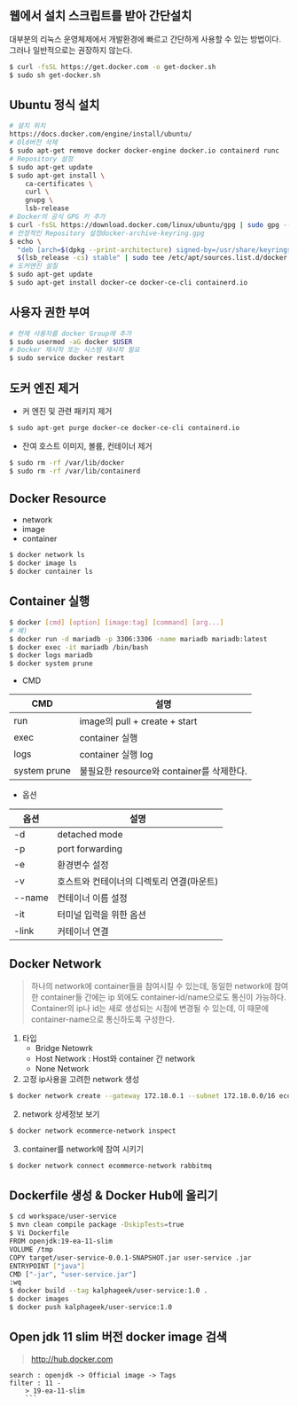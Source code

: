 ## 웹에서 설치 스크립트를 받아 간단설치
대부분의 리눅스 운영체제에서 개발환경에 빠르고 간단하게 사용할 수 있는 방법이다. 그러나 일반적으로는 권장하지 않는다.
```sh
$ curl -fsSL https://get.docker.com -o get-docker.sh
$ sudo sh get-docker.sh
```

## Ubuntu 정식 설치
```sh
# 설치 위치
https://docs.docker.com/engine/install/ubuntu/
# Old버전 삭제
$ sudo apt-get remove docker docker-engine docker.io containerd runc
# Repository 설정
$ sudo apt-get update
$ sudo apt-get install \
    ca-certificates \
    curl \
    gnupg \
    lsb-release
# Docker의 공식 GPG 키 추가
$ curl -fsSL https://download.docker.com/linux/ubuntu/gpg | sudo gpg --dearmor -o /usr/share/keyrings/$ 
# 안정적인 Repository 설정docker-archive-keyring.gpg
$ echo \
  "deb [arch=$(dpkg --print-architecture) signed-by=/usr/share/keyrings/docker-archive-keyring.gpg] https://download.docker.com/linux/ubuntu \
  $(lsb_release -cs) stable" | sudo tee /etc/apt/sources.list.d/docker.list > /dev/null
# 도커엔진 설칠
$ sudo apt-get update
$ sudo apt-get install docker-ce docker-ce-cli containerd.io      
```

## 사용자 권한 부여
```sh
# 현재 사용자를 docker Group에 추가
$ sudo usermod -aG docker $USER
# Docker 재시작 또는 시스템 재시작 필요
$ sudo service docker restart
```

## 도커 엔진 제거
* 커 엔진 및 관련 패키지 제거
```sh
$ sudo apt-get purge docker-ce docker-ce-cli containerd.io
```
* 잔여 호스트 이미지, 볼륨, 컨테이너 제거
```sh
$ sudo rm -rf /var/lib/docker
$ sudo rm -rf /var/lib/containerd
```

## Docker Resource
* network
* image
* container
```sh
$ docker network ls
$ docker image ls
$ docker container ls
```

## Container 실행
``` sh
$ docker [cmd] [option] [image:tag] [command] [arg...]
# 예)
$ docker run -d mariadb -p 3306:3306 -name mariadb mariadb:latest
$ docker exec -it mariadb /bin/bash
$ docker logs mariadb
$ docker system prune
```
* CMD

|CMD|설명|
|---|---|
|run|image의 pull + create + start|
|exec|container 실행|
|logs|container 실행 log|
|system prune|불필요한 resource와 container를 삭제한다.|

* 옵션

|옵션|설명|
|---|---|
|-d|detached mode|
|-p|port forwarding|
|-e|환경변수 설정|
|-v|호스트와 컨테이너의 디렉토리 연결(마운트)|
|--name|컨테이너 이름 설정|
|-it|터미널 입력을 위한 옵션|
|-link|커테이너 연결|

## Docker Network
> 하나의 network에 container들을 참여시킬 수 있는데, 동일한 network에 참여한 container들 간에는 ip 외에도 container-id/name으로도 통신이 가능하다.<br>
Container의 ip나 id는 새로 생성되는 시점에 변경될 수 있는데, 이 때문에 container-name으로 통신하도록 구성한다.
1. 타입
    * Bridge Netowrk
    * Host Network : Host와 container 간 network
    * None Network
1. 고정 ip사용을 고려한 network 생성
```sh
$ docker network create --gateway 172.18.0.1 --subnet 172.18.0.0/16 ecommerce-network
```
2. network 상세정보 보기
```sh
$ docker network ecommerce-network inspect
```
3. container를 network에 참여 시키기
```sh
$ docker network connect ecommerce-network rabbitmq
```

## Dockerfile 생성 & Docker Hub에 올리기
```sh
$ cd workspace/user-service
$ mvn clean compile package -DskipTests=true
$ Vi Dockerfile
FROM openjdk:19-ea-11-slim
VOLUME /tmp
COPY target/user-service-0.0.1-SNAPSHOT.jar user-service .jar
ENTRYPOINT ["java"]
CMD ["-jar", "user-service.jar"]
:wq
$ docker build --tag kalphageek/user-service:1.0 .
$ docker images
$ docker push kalphageek/user-service:1.0
```

## Open jdk 11 slim 버전  docker image 검색
> http://hub.docker.com
```
search : openjdk -> Official image -> Tags
filter : 11 -
    > 19-ea-11-slim
    ```
```